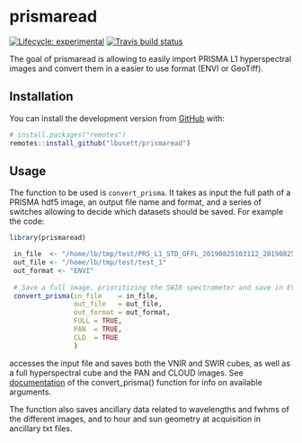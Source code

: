 
<!-- README.md is generated from README.Rmd. Please edit that file -->

# prismaread

<!-- badges: start -->

[![Lifecycle:
experimental](https://img.shields.io/badge/lifecycle-experimental-orange.svg)](https://www.tidyverse.org/lifecycle/#experimental)
[![Travis build
status](https://travis-ci.org/lbusett/prismaread.svg?branch=master)](https://travis-ci.org/lbusett/prismaread)
<!-- badges: end -->

The goal of prismaread is allowing to easily import PRISMA L1
hyperspectral images and convert them in a easier to use format (ENVI or
GeoTiff).

## Installation

You can install the development version from
[GitHub](https://github.com/) with:

``` r
# install.packages("remotes")
remotes::install_github("lbusett/prismaread")
```

## Usage

The function to be used is `convert_prisma`. It takes as input the full
path of a PRISMA hdf5 image, an output file name and format, and a
series of switches allowing to decide which datasets should be saved.
For example the code:

``` r
library(prismaread)

 in_file  <- "/home/lb/tmp/test/PRS_L1_STD_OFFL_20190825103112_20190825103117_0001.he5"
 out_file <- "/home/lb/tmp/test/test_1"
 out_format <- "ENVI"
 
 # Save a full image, prioritizing the SWIR spectrometer and save in EVI format
 convert_prisma(in_file    = in_file,
                out_file   = out_file,
                out_format = out_format,
                FULL = TRUE,
                PAN  = TRUE,
                CLD  = TRUE
                )
```

accesses the input file and saves both the VNIR and SWIR cubes, as well
as a full hyperspectral cube and the PAN and CLOUD images. See
[documentation](reference/convert_prisma.html) of the convert\_prisma()
function for info on available arguments.

The function also saves ancillary data related to wavelengths and fwhms
of the different images, and to hour and sun geometry at acquisition in
ancillary txt files.
